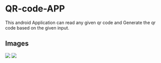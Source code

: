 # QR-code-APP

This android Application can read any given qr code and Generate the qr code based on the given input.

## Images 
![](image/S1.png)
![](QR-code-APP//S2.jpg)
